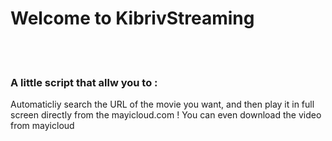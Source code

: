 
<h1>Welcome to <strong>KibrivStreaming</strong> </h1>
<br />
<br />
<h3>A little script that allw you to : </h3>
<p> Automaticliy search the URL of the movie you want, and then play it in full screen directly from the mayicloud.com ! You can even download the video from mayicloud </p>

<!-- 
<p>Quick hack for <strong><em>centering image</em></strong>?</p>
<p align="center"><img src="https://user-images.githubusercontent.com/46372998/212544874-d0654588-82f7-44f2-bbfa-2bf85fd73854.png" width="200" /></p>
 -->

